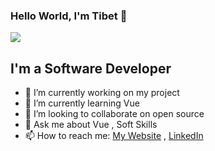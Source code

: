 ### Hello World, I'm Tibet 👋

<img src="https://c.tenor.com/YRzeUmYfWrQAAAAM/jim2.gif" />

## I'm a Software Developer
- 🔭 I’m currently working on my project
- 🌱 I’m currently learning Vue
- 👯 I’m looking to collaborate on open source
- 💬 Ask me about Vue , Soft Skills
- 📫 How to reach me: [My Website](https://tibeterol.me/) , [LinkedIn](https://tr.linkedin.com/in/tibet-erol)
